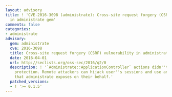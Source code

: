 ```yaml
---
layout: advisory
title: ! 'CVE-2016-3098 (administrate): Cross-site request forgery (CSRF) vulnerability
  in administrate gem'
comments: false
categories:
- administrate
advisory:
  gem: administrate
  cve: 2016-3098
  title: Cross-site request forgery (CSRF) vulnerability in administrate gem
  date: 2016-04-01
  url: http://seclists.org/oss-sec/2016/q2/0
  description: ! '`Administrate::ApplicationController` actions didn''t have CSRF
    protection. Remote attackers can hijack user''s sessions and use any functionality
    that administrate exposes on their behalf.'
  patched_versions:
  - ! '>= 0.1.5'
---
```

